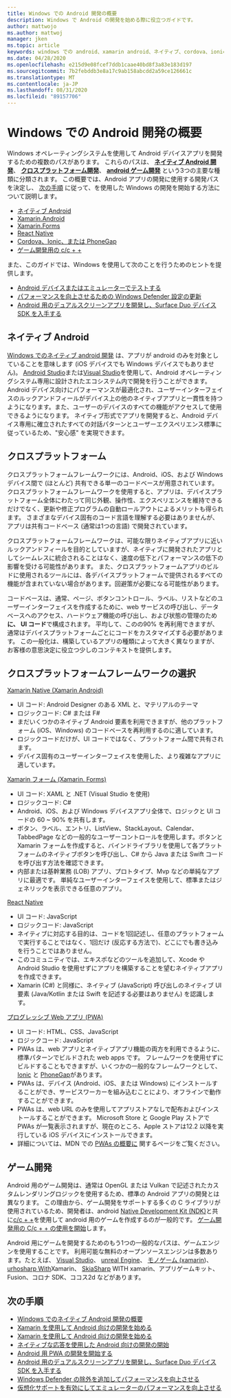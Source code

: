 ```yaml
---
title: Windows での Android 開発の概要
description: Windows で Android の開発を始める際に役立つガイドです。
author: mattwojo
ms.author: mattwoj
manager: jken
ms.topic: article
keywords: windows での android、xamarin android、ネイティブ、cordova、ionic、phonegap、c++ android game、windows defender、emulator
ms.date: 04/28/2020
ms.openlocfilehash: e215d9e08fcef7ddb1caae40bd8f3a83e183d197
ms.sourcegitcommit: 7b2febddb3e8a17c9ab158abcdd2a59ce126661c
ms.translationtype: MT
ms.contentlocale: ja-JP
ms.lasthandoff: 08/31/2020
ms.locfileid: "89157706"
---
```

# <a name="overview-of-android-development-on-windows"></a>Windows での Android 開発の概要

Windows オペレーティングシステムを使用して Android デバイスアプリを開発するための複数のパスがあります。 これらのパスは、 **[ネイティブ Android 開発](#native-android)**、 **[クロスプラットフォーム開発](#cross-platform)**、 **[android ゲーム開発](#game-development)** という3つの主要な種類に分類されます。 この概要では、Android アプリの開発に使用する開発パスを決定し、 [次の手順](#next-steps) に従って、を使用した Windows の開発を開始する方法について説明します。

- [ネイティブ Android](native-android.md)
- [Xamarin.Android](xamarin-android.md)
- [Xamarin.Forms](xamarin-forms.md)
- [React Native](react-native.md)
- [Cordova、Ionic、または PhoneGap](pwa.md)
- [ゲーム開発用の c/c + +](native-android.md#use-c-or-c-for-android-game-development)

また、このガイドでは、Windows を使用して次のことを行うためのヒントを提供します。

- [Android デバイスまたはエミュレーターでテストする](emulator.md)
- [パフォーマンスを向上させるための Windows Defender 設定の更新](defender-settings.md)
- [Android 用のデュアルスクリーンアプリを開発し、Surface Duo デバイス SDK を入手する](/dual-screen/android/)

## <a name="native-android"></a>ネイティブ Android

[Windows でのネイティブ android 開発](./native-android.md) は、アプリが android のみを対象としていることを意味します (iOS デバイスでも Windows デバイスでもありません)。 [Android Studio](https://developer.android.com/studio/install#windows)または[Visual Studio](https://visualstudio.microsoft.com/vs/android/)を使用して、Android オペレーティングシステム専用に設計されたエコシステム内で開発を行うことができます。 Android デバイス向けにパフォーマンスが最適化され、ユーザーインターフェイスのルックアンドフィールがデバイス上の他のネイティブアプリと一貫性を持つようになります。また、ユーザーのデバイスのすべての機能がアクセスして使用できるようになります。 ネイティブ形式でアプリを開発すると、Android デバイス専用に確立されたすべての対話パターンとユーザーエクスペリエンス標準に従っているため、"安心感" を実現できます。

## <a name="cross-platform"></a>クロスプラットフォーム

クロスプラットフォームフレームワークには、Android、iOS、および Windows デバイス間で (ほとんど) 共有できる単一のコードベースが用意されています。 クロスプラットフォームフレームワークを使用すると、アプリは、デバイスプラットフォーム全体にわたって同じ外観、操作性、エクスペリエンスを維持できるだけでなく、更新や修正プログラムの自動ロールアウトによるメリットも得られます。 さまざまなデバイス固有のコード言語を理解する必要はありませんが、アプリは共有コードベース (通常は1つの言語) で開発されています。

クロスプラットフォームフレームワークは、可能な限りネイティブアプリに近いルックアンドフィールを目的としていますが、ネイティブに開発されたアプリとしてシームレスに統合されることはなく、速度の低下とパフォーマンスの低下の影響を受ける可能性があります。 また、クロスプラットフォームアプリのビルドに使用されるツールには、各デバイスプラットフォームで提供されるすべての機能が含まれていない場合があります。回避策が必要になる可能性があります。

コードベースは、通常、ページ、ボタンコントロール、ラベル、リストなどのユーザーインターフェイスを作成するために、web サービスの呼び出し、データベースへのアクセス、ハードウェア機能の呼び出し、および状態の管理のため**に、** **UI コード**で構成されます。 平均して、このの90% を再利用できますが、通常はデバイスプラットフォームごとにコードをカスタマイズする必要があります。 この一般化は、構築しているアプリの種類によって大きく異なりますが、お客様の意思決定に役立つ少しのコンテキストを提供します。  

## <a name="choosing-a-cross-platform-framework"></a>クロスプラットフォームフレームワークの選択

[Xamarin Native (Xamarin Android)](xamarin-android.md)

- UI コード: Android Designer のある XML と、マテリアルのテーマ
- ロジックコード: C# または F#
- まだいくつかのネイティブ Android 要素を利用できますが、他のプラットフォーム (iOS、Windows) のコードベースを再利用するのに適しています。
- ロジックコードだけが、UI コードではなく、プラットフォーム間で共有されます。
- デバイス固有のユーザーインターフェイスを使用した、より複雑なアプリに適しています。

[Xamarin フォーム (Xamarin. Forms)](xamarin-forms.md)

- UI コード: XAML と .NET (Visual Studio を使用)
- ロジックコード: C#
- Android、iOS、および Windows デバイスアプリ全体で、ロジックと UI コードの 60 ~ 90% を共有します。 
- ボタン、ラベル、エントリ、ListView、StackLayout、Calendar、TabbedPage などの一般的なユーザーコントロールを使用します。ボタンと Xamarin フォームを作成すると、バインドライブラリを使用して各プラットフォームのネイティブボタンを呼び出し、C# から Java または Swift コードを呼び出す方法を確認できます。
- 内部または基幹業務 (LOB) アプリ、プロトタイプ、Mvp などの単純なアプリに最適です。 単純なユーザーインターフェイスを使用して、標準またはジェネリックを表示できる任意のアプリ。

[React Native](react-native.md)

- UI コード: JavaScript
- ロジックコード: JavaScript
- ネイティブに対応する目的は、コードを1回記述し、任意のプラットフォームで実行することではなく、1回だけ (反応する方法で)、どこにでも書き込みを行うことではありません。
- このコミュニティでは、エキスポなどのツールを追加して、Xcode や Android Studio を使用せずにアプリを構築することを望むネイティブアプリを作成できます。
- Xamarin (C#) と同様に、ネイティブ (JavaScript) 呼び出しのネイティブ UI 要素 (Java/Kotlin または Swift を記述する必要はありません) を認識します。

[プログレッシブ Web アプリ (PWA)](pwa.md)

- UI コード: HTML、CSS、JavaScript
- ロジックコード: JavaScript
- PWAs は、web アプリとネイティブアプリ機能の両方を利用できるように、標準パターンでビルドされた web apps です。 フレームワークを使用せずにビルドすることもできますが、いくつかの一般的なフレームワークとして、 [Ionic](https://ionicframework.com/docs/intro) と [PhoneGap](https://phonegap.com/about/)があります。
- PWAs は、デバイス (Android、iOS、または Windows) にインストールすることができ、サービスワーカーを組み込むことにより、オフラインで動作することができます。
- PWAs は、web URL のみを使用してアプリストアなしで配布およびインストールすることができます。 Microsoft Store と Google Play ストアで PWAs が一覧表示されますが、現在のところ、Apple ストアは12.2 以降を実行している iOS デバイスにインストールできます。
- 詳細については、MDN での [PWAs の概要に](https://developer.mozilla.org/en-US/docs/Web/Progressive_web_apps/Introduction) 関するページをご覧ください。

## <a name="game-development"></a>ゲーム開発

Android 用のゲーム開発は、通常は OpenGL または Vulkan で記述されたカスタムレンダリングロジックを使用するため、標準の Android アプリの開発とは異なります。 この理由から、ゲーム開発をサポートする多くの C ライブラリが使用されているため、開発者は、android [Native Development Kit (NDK)](/cpp/cross-platform/create-an-android-native-activity-app?view=vs-2019)と共に[c/c + +](/cpp/cross-platform/?view=vs-2019)を使用して android 用のゲームを作成するのが一般的です。 [ゲーム開発用の C/c + + の使用を開始](native-android.md#use-c-or-c-for-android-game-development)します。

Android 用にゲームを開発するためのもう1つの一般的なパスは、ゲームエンジンを使用することです。 利用可能な無料のオープンソースエンジンは多数あります。たとえば、 [Visual Studio](/visualstudio/cross-platform/visual-studio-tools-for-unity?view=vs-2019)、 [unreal Engine](https://docs.unrealengine.com/en-US/Platforms/Mobile/Android/GettingStarted/index.html)、 [モノゲーム (xamarin](/xamarin/graphics-games/monogame/introduction/))、 [urhosharp With](/xamarin/graphics-games/urhosharp/introduction)Xamarin、 [SkiaSharp](/xamarin/xamarin-forms/user-interface/graphics/skiasharp/) WITH xamarin、アプリゲームキット、Fusion、コロナ SDK、ココス2d などがあります。

## <a name="next-steps"></a>次の手順

- [Windows でのネイティブ Android 開発の概要](native-android.md)
- [Xamarin を使用して Android 向けの開発を始める](xamarin-android.md)
- [Xamarin を使用して Android 向けの開発を始める](xamarin-forms.md)
- [ネイティブな応答を使用した Android 向けの開発の開始](react-native.md)
- [Android 用 PWA の開発を開始する](pwa.md)
- [Android 用のデュアルスクリーンアプリを開発し、Surface Duo デバイス SDK を入手する](/dual-screen/android/)
- [Windows Defender の除外を追加してパフォーマンスを向上させる](defender-settings.md)
- [仮想化サポートを有効にしてエミュレーターのパフォーマンスを向上させる](emulator.md#enable-virtualization-support)